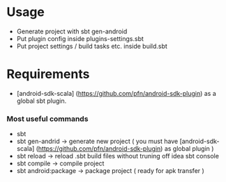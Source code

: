 # Usage

* Generate project with sbt gen-android
* Put plugin config inside plugins-settings.sbt
* Put project settings / build tasks etc. inside build.sbt


# Requirements 

* [android-sdk-scala] (https://github.com/pfn/android-sdk-plugin) as a global sbt plugin.


### Most useful commands

* sbt 
* sbt gen-andrid -> generate new project ( you must have [android-sdk-scala] (https://github.com/pfn/android-sdk-plugin) as global plugin )
* sbt reload -> reload .sbt build files without truning off idea sbt console 
* sbt compile -> compile project
* sbt android:package -> package project ( ready for apk transfer )





